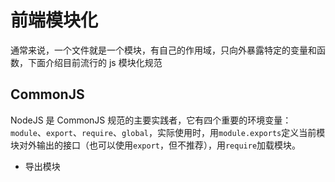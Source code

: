 # 前端模块化

通常来说，一个文件就是一个模块，有自己的作用域，只向外暴露特定的变量和函数，下面介绍目前流行的 js 模块化规范

## CommonJS

NodeJS 是 CommonJS 规范的主要实践者，它有四个重要的环境变量：`module`、`export`、`require`、`global`，实际使用时，用`module.exports`定义当前模块对外输出的接口（也可以使用`export`，但不推荐），用`require`加载模块。

-   导出模块
